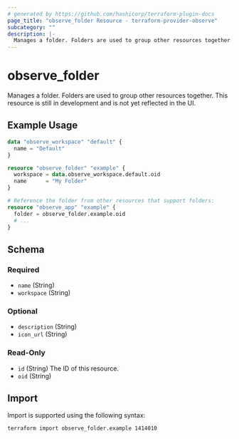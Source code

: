 ```yaml
---
# generated by https://github.com/hashicorp/terraform-plugin-docs
page_title: "observe_folder Resource - terraform-provider-observe"
subcategory: ""
description: |-
  Manages a folder. Folders are used to group other resources together. This resource is still in development and is not yet reflected in the UI.
---
```

# observe_folder

Manages a folder. Folders are used to group other resources together. This resource is still in development and is not yet reflected in the UI.
## Example Usage
```terraform
data "observe_workspace" "default" {
  name = "Default"
}

resource "observe_folder" "example" {
  workspace = data.observe_workspace.default.oid
  name      = "My Folder"
}

# Reference the folder from other resources that support folders:
resource "observe_app" "example" {
  folder = observe_folder.example.oid
  # ...
}
```
<!-- schema generated by tfplugindocs -->
## Schema

### Required

- `name` (String)
- `workspace` (String)

### Optional

- `description` (String)
- `icon_url` (String)

### Read-Only

- `id` (String) The ID of this resource.
- `oid` (String)
## Import
Import is supported using the following syntax:
```shell
terraform import observe_folder.example 1414010
```
